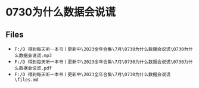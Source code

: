 # 0730为什么数据会说谎

## Files

- `F:/D 得到每天听一本书丨更新中\2023全年合集\7月\0730为什么数据会说谎\0730为什么数据会说谎.mp3`
- `F:/D 得到每天听一本书丨更新中\2023全年合集\7月\0730为什么数据会说谎\0730为什么数据会说谎.pdf`
- `F:/D 得到每天听一本书丨更新中\2023全年合集\7月\0730为什么数据会说谎\files.md`

